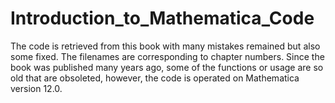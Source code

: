 # Introduction_to_Mathematica_Code

The code is retrieved from this book with many mistakes remained but also some fixed. The filenames are corresponding to chapter numbers. Since the book was published many years ago, some of the functions or usage are so old that are obsoleted, however, the code is operated on Mathematica version 12.0.